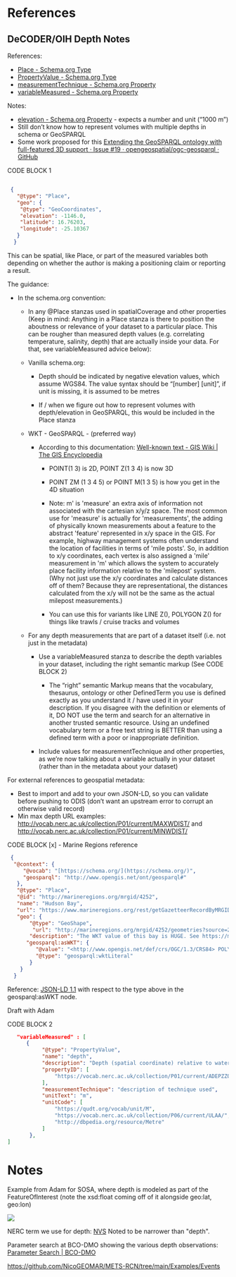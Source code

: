 
# References

## DeCODER/OIH Depth Notes

References: 

* [Place - Schema.org Type](https://schema.org/Place)
* [PropertyValue - Schema.org Type](https://schema.org/PropertyValue) 
* [measurementTechnique - Schema.org Property](https://schema.org/measurementTechnique)
* [variableMeasured - Schema.org Property](https://schema.org/variableMeasured)

Notes:

- [elevation - Schema.org Property](https://schema.org/elevation) - expects a number and unit (“1000 m”)
- Still don’t know how to represent volumes with multiple depths in schema or GeoSPARQL
- Some work proposed for this [Extending the GeoSPARQL ontology with full-featured 3D support · Issue #19 · opengeospatial/ogc-geosparql · GitHub](https://github.com/opengeospatial/ogc-geosparql/issues/19) 

CODE BLOCK 1
```json

 {
   "@type": "Place",
   "geo": {
    "@type": "GeoCoordinates",
    "elevation": -1146.0,
    "latitude": 16.76203,
    "longitude": -25.10367
   }
  }
```

This can be spatial, like Place, or part of the measured variables both depending on whether the author is making a positioning claim or reporting a result. 

The guidance:

- In the schema.org convention:

    - In any @Place stanzas used in spatialCoverage and other properties (Keep in mind: Anything in a Place stanza is there to position the aboutness or relevance of your dataset to a particular place. This can be rougher than measured depth values (e.g. correlating temperature, salinity, depth) that are actually inside your data. For that, see variableMeasured advice below): 

    - Vanilla schema.org: 

        - Depth should be indicated by negative elevation values, which assume WGS84. The value syntax should be “[number] [unit]”, if unit is missing, it is assumed to be metres

        - If / when we figure out how to represent volumes with depth/elevation in GeoSPARQL, this would be included in the Place stanza

    - WKT - GeoSPARQL - (preferred way)

        - According to this documentation: [Well-known text - GIS Wiki | The GIS Encyclopedia](https://wiki.gis.com/wiki/index.php/Well-known_text) 

            - POINT(1 3) is 2D, POINT Z(1 3 4) is now 3D

            - POINT ZM (1 3 4 5) or POINT M(1 3 5) is how you get in the 4D situation

            - Note: m' is 'measure' an extra axis of information not associated with the cartesian x/y/z space. The most common use for 'measure' is actually for 'measurements', the adding of physically known measurements about a feature to the abstract 'feature' represented in x/y space in the GIS. For example, highway management systems often understand the location of facilities in terms of 'mile posts'. So, in addition to x/y coordinates, each vertex is also assigned a 'mile' measurement in 'm' which allows the system to accurately place facility information relative to the 'milepost' system. (Why not just use the x/y coordinates and calculate distances off of them? Because they are representational, the distances calculated from the x/y will not be the same as the actual milepost measurements.)

            - You can use this for variants like LINE Z(), POLYGON Z() for things like trawls / cruise tracks and volumes

    - For any depth measurements that are part of a dataset itself (i.e. not just in the metadata)

        - Use a variableMeasured stanza to describe the depth variables in your dataset, including the right semantic markup (See CODE BLOCK 2) 
          - The “right” semantic Markup means that the vocabulary, thesaurus, ontology or other DefinedTerm you use is defined exactly as you understand it / have used it in your description. If you disagree with the definition or elements of it, DO NOT use the term and search for an alternative in another trusted semantic resource. Using an undefined vocabulary term or a free text string is BETTER than using a defined term with a poor or inappropriate definition.

        - Include values for measurementTechnique and other properties, as we’re now talking about a variable actually in your dataset (rather than in the metadata about your dataset)

For external references to geospatial metadata:

- Best to import and add to your own JSON-LD, so you can validate before pushing to ODIS (don’t want an upstream error to corrupt an otherwise valid record)
- Min max depth URL examples: http://vocab.nerc.ac.uk/collection/P01/current/MAXWDIST/ and http://vocab.nerc.ac.uk/collection/P01/current/MINWDIST/


CODE BLOCK [x] - Marine Regions reference
```json
 {  
  "@context": { 
     "@vocab": "[https://schema.org/](https://schema.org/)", 
     "geosparql": "http://www.opengis.net/ont/geosparql#" 
   },
   "@type": "Place",
   "@id": "http://marineregions.org/mrgid/4252",
   "name": "Hudson Bay",
   "url": "https://www.marineregions.org/rest/getGazetteerRecordByMRGID.jsonld/4252/", 
   "geo": {
       "@type": "GeoShape",
        "url": "http://marineregions.org/mrgid/4252/geometries?source=25&attributeValue=16",
       "description": "The WKT value of this bay is HUGE. See https://marineregions.org/mrgid/4252/geometries.ttl?source=25&attributeValue=16",  
      "geosparql:asWKT": {
         "@value": "<http://www.opengis.net/def/crs/OGC/1.3/CRS84> POLYGON ((....))",
         "@type": "geosparql:wktLiteral"
       }
    }
  }
```


Reference: [JSON-LD 1.1](https://www.w3.org/TR/json-ld11/#example-60-expanded-value-with-type) with respect to the type above in the geosparql:asWKT node.

Draft with Adam

CODE BLOCK 2
```json
   "variableMeasured" : [
      {
           "@type": "PropertyValue",
           "name": "depth",
           "description": "Depth (spatial coordinate) relative to water surface in the water body. Definition: The distance of a sensor or sampling point below the sea surface",
           "propertyID": [
               "https://vocab.nerc.ac.uk/collection/P01/current/ADEPZZ01/"
           ],
           "measurementTechnique": "description of technique used",
           "unitText": "m",
           "unitCode": [
               "https://qudt.org/vocab/unit/M",
               "https://vocab.nerc.ac.uk/collection/P06/current/ULAA/",
               "http://dbpedia.org/resource/Metre"
           ]
       },
]
```

# Notes

Example from Adam for SOSA, where depth is modeled as part of the FeatureOfInterest (note the xsd:float coming off of it alongside geo:lat, geo:lon)

![](https://lh7-us.googleusercontent.com/2TnT7_1Doqlex23HQiS_p5jfurPzlHHfG606qK3avG17AxDrJ844tTHvBotQpkD_CI3EGfTMrbDUWD7UoLGK9oj1U1LeOGqtCr6HnkV_XGR11cwp24brFPpWnXvsj4Dc0hYGRviWIrOOGHY4e7TOga0)

NERC term we use for depth: [NVS](http://vocab.nerc.ac.uk/collection/P01/current/ADEPZZ01/)   Noted to be narrower than "depth".

 Parameter search at BCO-DMO showing the various depth observations: [Parameter Search | BCO-DMO](https://www.bco-dmo.org/search/parameter/depth)

https://github.com/NicoGEOMAR/METS-RCN/tree/main/Examples/Events
